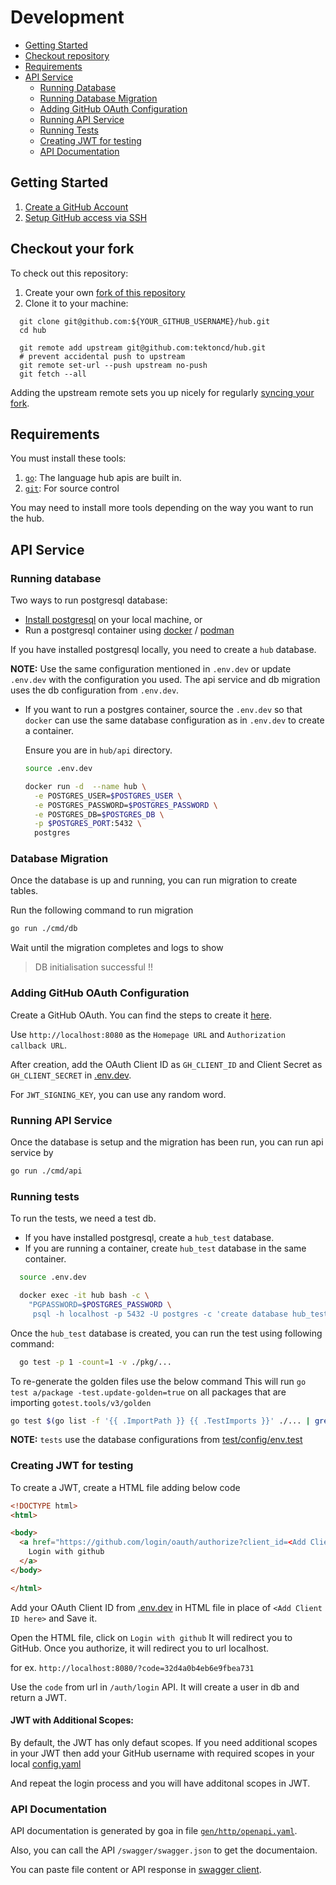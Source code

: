 # Development 

- [Getting Started](#getting-started)
- [Checkout repository](#checkout-your-fork) 
- [Requirements](#requirements)
- [API Service](#api-service)
  * [Running Database](#running-database)
  * [Running Database Migration](#database-migration)
  * [Adding GitHub OAuth Configuration](#adding-github-oAuth-configuration)
  * [Running API Service](#running-api-service)
  * [Running Tests](#running-tests) 
  * [Creating JWT for testing](#creating-jwt-for-testing)
  * [API Documentation](#api-documentation)


## Getting Started

1. [Create a GitHub Account][join-github]
1. [Setup GitHub access via SSH][gh-ssh]

## Checkout your fork

To check out this repository:

1. Create your own [fork of this repository][fork-repo]
2. Clone it to your machine:

```shell
  git clone git@github.com:${YOUR_GITHUB_USERNAME}/hub.git
  cd hub

  git remote add upstream git@github.com:tektoncd/hub.git
  # prevent accidental push to upstream
  git remote set-url --push upstream no-push
  git fetch --all
```

Adding the upstream remote sets you up nicely for regularly [syncing your fork][sync-fork].

## Requirements

You must install these tools:

1. [`go`][install-go]: The language hub apis are built in.
1. [`git`][install-git]: For source control

You may need to install more tools depending on the way you want to run the hub.


## API Service

### Running database

Two ways to run postgresql database:
- [Install postgresql][install-pg] on your local machine, or
- Run a postgresql container using [docker][install-docker] / [podman][install-podman]

If you have installed postgresql locally, you need to create a `hub` database.

  **NOTE:** Use the same configuration mentioned in `.env.dev` or
  update `.env.dev` with the configuration you used. The api service
  and db migration uses the db configuration from `.env.dev`.

- If you want to run a postgres container, source the `.env.dev` so that
  `docker` can use the same database configuration as in `.env.dev` to create a container.

  Ensure you are in `hub/api` directory.

  ```bash
  source .env.dev

  docker run -d  --name hub \
    -e POSTGRES_USER=$POSTGRES_USER \
    -e POSTGRES_PASSWORD=$POSTGRES_PASSWORD \
    -e POSTGRES_DB=$POSTGRES_DB \
    -p $POSTGRES_PORT:5432 \
    postgres
  ```


### Database Migration

Once the database is up and running, you can run migration to create tables.

Run the following command to run migration

```bash
go run ./cmd/db
```

Wait until the migration completes and logs to show

  > DB initialisation successful !!


### Adding GitHub OAuth Configuration

Create a GitHub OAuth. You can find the steps to create it [here][gh-oauth]. 

Use `http://localhost:8080` as the `Homepage URL` and `Authorization callback URL`.

After creation, add the OAuth Client ID as `GH_CLIENT_ID` and Client Secret as `GH_CLIENT_SECRET` in [.env.dev][env-dev].

For `JWT_SIGNING_KEY`, you can use any random word.

### Running API Service

Once the database is setup and the migration has been run, you can run api service by

```bash
go run ./cmd/api
```

### Running tests

To run the tests, we need a test db.
- If you have installed postgresql, create a `hub_test` database.
- If you are running a container, create `hub_test` database in the same container.

```bash
  source .env.dev

  docker exec -it hub bash -c \
    "PGPASSWORD=$POSTGRES_PASSWORD \
     psql -h localhost -p 5432 -U postgres -c 'create database hub_test;'"
```

Once the `hub_test` database is created, you can run the test using following command:

```bash
  go test -p 1 -count=1 -v ./pkg/...
```

To re-generate the golden files use the below command
This will run `go test a/package -test.update-golden=true` on all packages that are importing `gotest.tools/v3/golden`

```bash
go test $(go list -f '{{ .ImportPath }} {{ .TestImports }}' ./... | grep gotest.tools/v3/golden | awk '{print $1}' | tr '\n' ' ') -test.update-golden=true
```

**NOTE:** `tests` use the database configurations from [test/config/env.test][env-test-file]

### Creating JWT for testing

To create a JWT, create a HTML file adding below code
```html
<!DOCTYPE html>
<html>

<body>
  <a href="https://github.com/login/oauth/authorize?client_id=<Add Client ID here>">
    Login with github
  </a>
</body>

</html>
````
Add your OAuth Client ID from [.env.dev][env-dev] in HTML file in place of `<Add Client ID here>` and Save it.

Open the HTML file, click on `Login with github` It will redirect you to GitHub. Once you authorize, it will redirect you to url localhost.

for ex. `http://localhost:8080/?code=32d4a0b4eb6e9fbea731`

Use the `code` from url in `/auth/login` API. It will create a user in db and return a JWT. 

#### JWT with Additional Scopes:

By default, the JWT has only defaut scopes. If you need additional scopes in your JWT then add your GitHub username with required scopes in your local [config.yaml][config-yaml]

And repeat the login process and you will have additonal scopes in JWT.

### API Documentation

API documentation is generated by goa in file [`gen/http/openapi.yaml`][swagger-doc].

Also, you can call the API `/swagger/swagger.json` to get the documentaion.

You can paste file content or API response in [swagger client][swagger].


[join-github]:https://github.com/join
[gh-ssh]:https://help.github.com/articles/connecting-to-github-with-ssh/
[fork-repo]:https://help.github.com/articles/fork-a-repo/
[sync-fork]:https://help.github.com/articles/syncing-a-fork/
[install-go]:https://golang.org/doc/install
[install-goa]:https://github.com/goadesign/goa
[install-git]:https://help.github.com/articles/set-up-git/
[install-pg]: https://www.postgresql.org/docs/12/tutorial-install.html
[install-docker]: https://docs.docker.com/engine/install/
[install-podman]: https://podman.io/getting-started/installation.html
[env-dev]:https://github.com/tektoncd/hub/blob/master/api/.env.dev
[env-test-file]: https://github.com/tektoncd/hub/blob/master/api/test/config/env.test
[gh-oauth]:https://docs.github.com/en/developers/apps/creating-an-oauth-app
[config-yaml]:https://github.com/tektoncd/hub/blob/master/config.yaml
[swagger]:https://editor.swagger.io
[swagger-doc]:https://github.com/tektoncd/hub/blob/master/api/gen/http/openapi.yaml